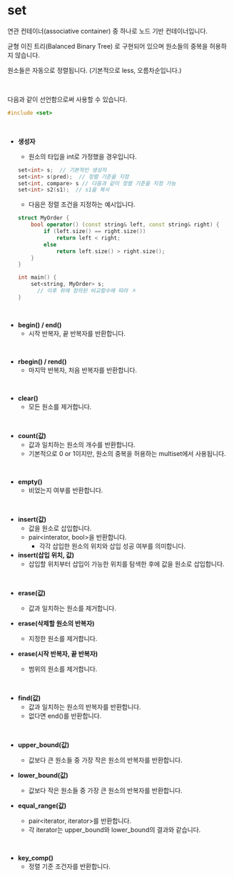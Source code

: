 # set

연관 컨테이너(associative container) 중 하나로 노드 기반 컨테이너입니다.

균형 이진 트리(Balanced Binary Tree) 로 구현되어 있으며 원소들의 중복을 허용하지 않습니다.

원소들은 자동으로 정렬됩니다. (기본적으로 less, 오름차순입니다.)

<br>

다음과 같이 선언함으로써 사용할 수 있습니다.

```c++
#include <set>
```

<br>

* **생성자**

  * 원소의 타입을 int로 가정했을 경우입니다.

  ```c++
  set<int> s;  // 기본적인 생성자
  set<int> s(pred);  // 정렬 기준을 지정
  set<int, compare> s // 다음과 같이 정렬 기준을 지정 가능
  set<int> s2(s1);  // s1을 복사
  ```

  * 다음은 정렬 조건을 지정하는 예시입니다.

  ```c++
  struct MyOrder {
      bool operator() (const string& left, const string& right) {
          if (left.size() == right.size())
              return left < right;
          else
              return left.size() > right.size();
      }
  }
  
  int main() {
      set<string, MyOrder> s;
     	// 이후 위에 정의된 비교함수에 따라 ㅈ
  }
  ```

  

<br>

* **begin() / end()**
  * 시작 반복자, 끝 반복자를 반환합니다.

<br>

* **rbegin() / rend()**
  * 마지막 반복자, 처음 반복자를 반환합니다.

<br>

* **clear()**
  * 모든 원소를 제거합니다.

<br>

* **count(값)**
  * 값과 일치하는 원소의 개수를 반환합니다.
  * 기본적으로 0 or 1이지만, 원소의 중복을 허용하는  multiset에서 사용됩니다.

<br>

* **empty()**
  * 비었는지 여부를 반환합니다.

<br>

* **insert(값)**
  * 값을 원소로 삽입합니다.
  * pair<interator, bool>을 반환합니다.
    * 각각 삽입한 원소의 위치와 삽입 성공 여부를 의미합니다.
* **insert(삽입 위치, 값)**
  * 삽입할 위치부터 삽입이 가능한 위치를 탐색한 후에 값을 원소로 삽입합니다.

<br>

* **erase(값)**
  * 값과 일치하는 원소를 제거합니다.

* **erase(삭제할 원소의 반복자)**
  * 지정한 원소를 제거합니다.

* **erase(시작 반복자, 끝 반복자)**
  * 범위의 원소를 제거합니다.

<br>

* **find(값)**
  * 값과 일치하는 원소의 반복자를 반환합니다.
  * 없다면 end()를 반환합니다.

<br>

* **upper_bound(값)**
  * 값보다 큰 원소들 중 가장 작은 원소의 반복자를 반환합니다.
* **lower_bound(값)**
  * 값보다 작은 원소들 중 가장 큰 원소의 반복자를 반환합니다.

* **equal_range(값)**
  * pair<iterator, iterator>를 반환합니다.
  * 각 iterator는 upper_bound와 lower_bound의 결과와 같습니다.

<br>

* **key_comp()**
  * 정렬 기준 조건자를 반환합니다.